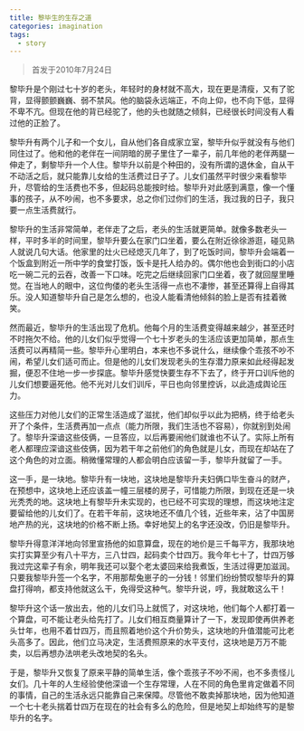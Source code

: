 ```yaml
---
title: 黎毕生的生存之道
categories: imagination
tags:
  - story
---
```


> 首发于2010年7月24日

黎毕升是个刚过七十岁的老头，年轻时的身材就不高大，现在更是清瘦，又有了驼背，显得颤颤巍巍、弱不禁风。他的脑袋永远端正，不向上仰，也不向下低，显得不卑不亢。但现在他的背已经驼了，他的头也就随之倾斜，已经很长时间没有人看过他的正脸了。

黎毕升有两个儿子和一个女儿，自从他们各自成家立室，黎毕升似乎就没有与他们同住过了。他和他的老伴在一间阴暗的房子里住了一辈子，前几年他的老伴两腿一伸走了，剩黎毕升一个人住。黎毕升以前是个种田的，没有所谓的退休金，自从干不动活之后，就只能靠儿女给的生活费过日子了。儿女们虽然平时很少来看黎毕升，尽管给的生活费也不多，但起码总能按时给。黎毕升对此感到满意，像一个懂事的孩子，从不吵闹，也不多要求，总之你们过你们的生活，我过我的日子，我只要一点生活费就行。

黎毕升的生活非常简单，老伴走了之后，老头的生活就更简单。就像多数老头一样，平时多半的时间里，黎毕升要么在家门口坐着，要么在附近徐徐游逛，碰见熟人就说几句大话。他家里的灶火已经熄灭几年了，到了吃饭时间，黎毕升会端着一个饭盒到附近一所中学的食堂打饭，饭卡是托人给办的。偶尔他也会到街口的小店吃一碗二元的云吞，改善一下口味。吃完之后继续回家门口坐着，夜了就回屋里睡觉。在当地人的眼中，这位佝偻的老头生活得一点也不凄惨，甚至还算得上自得其乐。没人知道黎毕升自己是怎么想的，也没人能看清他倾斜的脸上是否有挂着微笑。

然而最近，黎毕升的生活出现了危机。他每个月的生活费变得越来越少，甚至还时不时拖欠不给。他的儿女们似乎觉得一个七十岁老头的生活应该更加简单，那点生活费可以再精简一些。黎毕升心里明白，本来也不多说什么，继续像个乖孩不吵不闹，希望儿女们适可而止。但是他的儿女们发现老头的生存潜力原来如此经得起发掘，便忍不住地一步一步探底。黎毕升感觉快要生存不下去了，终于开口训斥他的儿女们想要逼死他。他不光对儿女们训斥，平日也向邻里控诉，以此造成舆论压力。

这些压力对他儿女们的正常生活造成了滋扰，他们却似乎以此为把柄，终于给老头开了个条件，生活费再加一点点（能力所限，我们生活也不容易），你就别到处闹了。黎毕升深谙这些伎俩，一旦答应，以后再要闹他们就谁也不认了。实际上所有老人都理应深谙这些伎俩，因为若干年之前他们的角色就是儿女，而现在却站在了这个角色的对立面。稍微懂常理的人都会明白应该留一手，黎毕升就留了一手。

这一手，是一块地。黎毕升有一块地，这块地是黎毕升夫妇俩口毕生奋斗的财产，在预想中，这块地上还应该盖一幢三层楼的房子，可惜能力所限，到现在还是一块光秃秃的地。这块地上有黎毕升未实现的，也已经不可实现的理想，而这块地注定要留给他的儿女们了。在若干年前，这块地还不值几个钱，近些年来，沾了中国房地产热的光，这块地的价格不断上扬。幸好地契上的名字还没改，仍旧是黎毕升。

黎毕升得意洋洋地向邻里宣扬他的如意算盘，现在的地价是三千每平方，我那块地实打实算至少有八十平方，三八廿四，起码卖个廿四万。我今年七十了，廿四万够我过完这辈子有余，明年我还可以娶个老太婆回来给我煮饭，生活过得更加滋润。只要我黎毕升签一个名字，不用那帮兔崽子的一分钱！邻里们纷纷赞叹黎毕升的算盘打得响，都支持他就这么干，免得受这种气。黎毕升说，哼，我就敢这么干！

黎毕升这个话一放出去，他的儿女们马上就慌了，对这块地，他们每个人都打着一个算盘，可不能让老头给先打了。儿女们相互商量算计了一下，发现即使再供养老头廿年，也用不着廿四万，而且照着地价这个升价势头，这块地的升值潜能可比老头高多了。因此，他们立马决定，生活费照原来的水平支付，这块地是万万不能卖，以后再想办法哄老头改地契的名头。

于是，黎毕升又恢复了原来平静的简单生活，像个乖孩子不吵不闹，也不多责怪儿女们。几十年的人生经验使他深谙一个生存常理，人在不同的角色里肯定做着不同的事情，自己的生活永远只能靠自己来保障。尽管他不敢卖掉那块地，因为他知道一个七十老头揣着廿四万在现在的社会有多么的危险，但是地契上却始终写的是黎毕升的名字。
